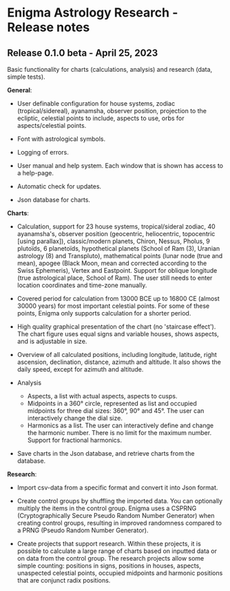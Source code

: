 # Enigma Astrology Research - Release notes



## Release 0.1.0 beta - April 25, 2023

Basic functionality for charts (calculations, analysis) and research (data, simple tests).

**General**:

- User definable configuration for house systems, zodiac (tropical/sidereal), ayanamsha, observer position, projection to the ecliptic, celestial points to include, aspects to use, orbs for aspects/celestial points.
- Font with astrological symbols.

- Logging of errors.

- User manual and help system. Each window that is shown has access to a help-page.
- Automatic check for updates.
- Json database for charts.

**Charts**:

- Calculation, support for 23 house systems, tropical/sideral zodiac, 40 ayanamsha's, observer position (geocentric, heliocentric, topocentric [using parallax]), classic/modern planets, Chiron, Nessus, Pholus, 9 plutoïds, 6 planetoïds, hypothetical planets (School of Ram (3), Uranian astrology (8) and Transpluto), mathematical points (lunar node (true and mean), apogee (Black Moon, mean and corrected according to the Swiss Ephemeris), Vertex and Eastpoint. Support for oblique longitude (true astrological place, School of Ram). The user still needs to enter location coordinates and time-zone manually. 
- Covered period for calculation from 13000 BCE up to 16800 CE (almost 30000 years) for most important celestial points. For some of these points, Enigma only supports calculation for a shorter period.
- High quality graphical presentation of the chart (no 'staircase effect'). The chart figure uses equal signs and variable houses, shows aspects, and is adjustable in size.
- Overview of all calculated positions, including longitude, latitude, right ascension, declination, distance, azimuth and altitude. It also shows the daily speed, except for azimuth and altitude.
- Analysis
  - Aspects, a list with actual aspects, aspects to cusps. 
  - Midpoints in a 360° circle, represented as list and occupied midpoints for three dial sizes: 360°, 90° and 45°. The user can interactively change the dial size. 
  - Harmonics as a list. The user can interactively define and change the harmonic number. There is no limit for the maximum number. Support for fractional harmonics.

- Save charts in the Json database, and retrieve charts from the database. 

**Research**:

- Import csv-data from a specific format and convert it into Json format.

- Create control groups by shuffling the imported data. You can optionally multiply the items in the control group. Enigma uses a CSPRNG (Cryptographically Secure Pseudo Random Number Generator) when creating control groups, resulting in improved randomness compared to a PRNG  (Pseudo Random Number Generator).

- Create projects that support research. Within these projects, it is possible to calculate a large range of charts based on inputted data or on data from the control group. The research projects allow some simple counting: positions in signs, positions in houses, aspects, unaspected celestial points, occupied midpoints and harmonic positions that are conjunct radix positions.

  